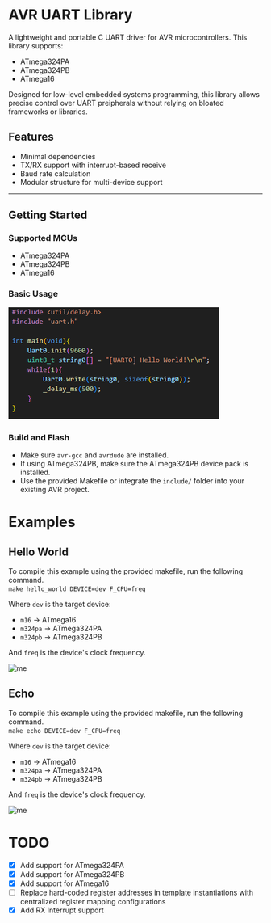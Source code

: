 # AVR UART Library
A lightweight and portable C UART driver for AVR microcontrollers. This library supports:
- ATmega324PA
- ATmega324PB
- ATmega16

<p>Designed for low-level embedded systems programming, this library allows precise control over UART preipherals without relying on bloated frameworks or libraries.</p>

## Features
- Minimal dependencies
- TX/RX support with interrupt-based receive
- Baud rate calculation
- Modular structure for multi-device support
---

## Getting Started

### Supported MCUs
- ATmega324PA
- ATmega324PB
- ATmega16       

### Basic Usage
![me](https://github.com/Joseph-Godwin-Git/avr-uart-lib/blob/main/examples/resources/hello-world-screenshot.png)

### Build and Flash
- Make sure `avr-gcc` and `avrdude` are installed.
 - If using ATmega324PB, make sure the ATmega324PB device pack is installed.
- Use the provided Makefile or integrate the `include/` folder into your existing AVR project.

# Examples
## Hello World
To compile this example using the provided makefile, run the following command. \
```make hello_world DEVICE=dev F_CPU=freq``` 

Where ```dev``` is the  target device:
- ```m16``` → ATmega16
- ```m324pa``` → ATmega324PA
- ```m324pb``` → ATmega324PB 

And ```freq``` is the device's clock frequency.

![me](https://github.com/Joseph-Godwin-Git/avr-uart-lib/blob/main/examples/resources/hello-world-example-gif.gif)

## Echo
To compile this example using the provided makefile, run the following command. \
```make echo DEVICE=dev F_CPU=freq``` 

Where ```dev``` is the  target device:
- ```m16``` → ATmega16
- ```m324pa``` → ATmega324PA
- ```m324pb``` → ATmega324PB 

And ```freq``` is the device's clock frequency.

![me](https://github.com/Joseph-Godwin-Git/avr-uart-lib/blob/main/examples/resources/echo-example-gif.gif)


# TODO
- [x] Add support for ATmega324PA
- [x] Add support for ATmega324PB
- [x] Add support for ATmega16
- [ ] Replace hard-coded register addresses in template instantiations with centralized register mapping configurations
- [x] Add RX Interrupt support